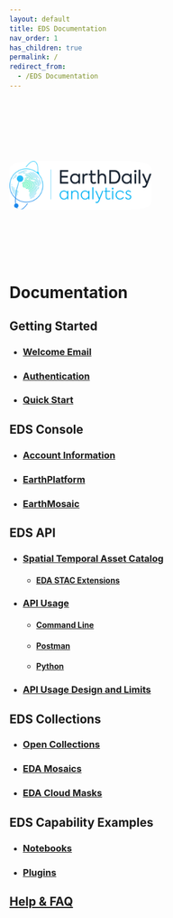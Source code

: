 ```yaml
---
layout: default
title: EDS Documentation
nav_order: 1
has_children: true
permalink: /
redirect_from:
  - /EDS Documentation
---
```

<!-- Redirect is used to set the page you want to have homepage -->

<br></br>

<br></br>

## <img width="50%" alt="Azure Machine Learning.jpg" src="https://raw.githubusercontent.com/earthdaily/Images/main/Corporate/EarthDaily.png" style="border-radius: 15%">


<br></br>
<br></br>


# Documentation
## Getting Started
* ### [Welcome Email](./Getting%20Started/WelcomeEmail.md)
* ### [Authentication](./Getting%20Started/API%20Authentication.md)
* ### [Quick Start](./Getting%20Started/QuickStart.md)

## EDS Console
* ### [Account Information](./EDS%20Platform/EDS%20-%20Account%20Information%20UI.md)
* ### [EarthPlatform](./EDS%20Platform/EDS%20-%20Catalog%20UI.md)
* ### [EarthMosaic](./EDS%20Platform/EDS%20-%20Mosaic%20UI.md)

## EDS API
  * ### [Spatial Temporal Asset Catalog](./EDS%20API/API%20Design/Spatial%20Temporal%20Asset%20Catalogs.md)
    * #### [EDA STAC Extensions](./EDS%20API/Extensions/EDA%20STAC%20extension.md)
  * ### [API Usage](./EDS%20API/API%20Usage/API%20endpoints.md)
    * #### [Command Line](./EDS%20API/API%20Usage/Command%20Line.md)
    * #### [Postman](./EDS%20API/API%20Usage/Postman.md)
    * #### [Python](./EDS%20API/API%20Usage/Python.md)
  * ### [API Usage Design and Limits](./EDS%20API/API%20Design/API%20Details%20and%20Limits.md)


## EDS Collections
* ### [Open Collections](EDS%20Collections/Open%20Collections.md)
* ### [EDA Mosaics](EDS%20Collections/EDA%20Mosaics.md)
* ### [EDA Cloud Masks](EDS%20Collections/EDA%20Cloud%20Masks.md)

## EDS Capability Examples
* ### [Notebooks](EDS%20Compatibility%20Examples/Notebook%20Examples.md)
* ### [Plugins](EDS%20Compatibility%20Examples/Integrations%20and%20Plugins.md)

## [Help & FAQ](Help%20and%20FAQ.md) 

